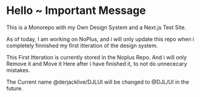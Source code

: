 # Hello ~ **Important Message**

This is a Monorepo with my Own Design System and a Next.js Test Site.

As of today, I am working on NoPlus, and i will only update this repo when i completely finnished my first itteration of the design system.

This First Itteration is currently stored in the Noplus Repo. And i will only Remove it and Move it Here after i have finished it, to not do unnececary mistakes.

The Current name  @derjacklive/DJLUI will be changed to @DJL/UI in the future.